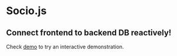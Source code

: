# Socio.js

## Connect frontend to backend DB reactively!

Check [demo](./demo/readme.md) to try an interactive demonstration.
